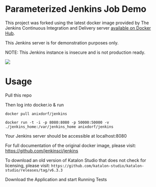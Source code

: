 # Parameterized Jenkins Job Demo

This project was forked using the latest docker image provided by The Jenkins Continuous Integration and Delivery server [available on Docker Hub](https://hub.docker.com/r/jenkins/jenkins).

This Jenkins server is for demonstration purposes only.

NOTE: This Jenkins instance is insecure and is not production ready.

<img src="https://jenkins.io/sites/default/files/jenkins_logo.png"/>


# Usage
Pull this repo

Then log into docker.io & run
```
docker pull anixdorf/jenkins
```
```
docker run -t -i -p 8080:8080 -p 50000:50000 -v ./jenkins_home:/var/jenkins_home anixdorf/jenkins
```

Your Jenkins server should be accessible at localhost:8080

For full documentation of the original docker image, please visit:
https://github.com/jenkinsci/jenkins

To download an old version of Katalon Studio that does not check for licensing, please visit: 
```https://github.com/katalon-studio/katalon-studio/releases/tag/v6.3.3```

Download the Application and start Running Tests
